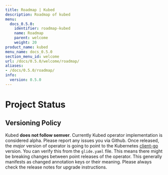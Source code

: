 ```yaml
---
title: Roadmap | Kubed
description: Roadmap of kubed
menu:
  docs_0.5.0:
    identifier: roadmap-kubed
    name: Roadmap
    parent: welcome
    weight: 20
product_name: kubed
menu_name: docs_0.5.0
section_menu_id: welcome
url: /docs/0.5.0/welcome/roadmap/
aliases:
- /docs/0.5.0/roadmap/
info:
  version: 0.5.0
---
```


# Project Status

## Versioning Policy
Kubed __does not follow semver__. Currently Kubed operator implementation is considered alpha. Please report any issues you via Github. Once released, the _major_ version of operator is going to point to the Kubernetes [client-go](https://github.com/kubernetes/client-go#branches-and-tags) version. You can verify this from the `glide.yaml` file. This means there might be breaking changes between point releases of the operator. This generally manifests as changed annotation keys or their meaning. Please always check the release notes for upgrade instructions.
